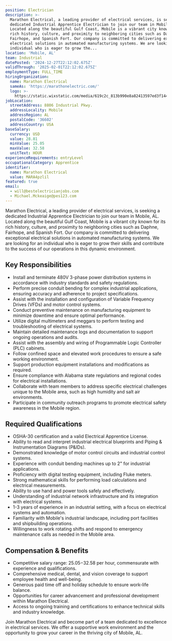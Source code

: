 ```yaml
---
position: Electrician
description: >-
  Marathon Electrical, a leading provider of electrical services, is seeking a
  dedicated Industrial Apprentice Electrician to join our team in Mobile, AL.
  Located along the beautiful Gulf Coast, Mobile is a vibrant city known for its
  rich history, culture, and proximity to neighboring cities such as Daphne,
  Fairhope, and Spanish Fort. Our company is committed to delivering exceptional
  electrical solutions in automated manufacturing systems. We are looking for an
  individual who is eager to grow the...
location: 'Mobile, AL'
team: Industrial
datePosted: '2024-12-27T22:12:02.675Z'
validThrough: '2025-02-01T22:12:02.675Z'
employmentType: FULL_TIME
hiringOrganization:
  name: Marathon Electrical
  sameAs: 'https://marathonelectric.com/'
  logo: >-
    https://static.wixstatic.com/media/619c2c_813b990e8a82413597ed3f144ac0cb67~mv2.png/v1/crop/x_0,y_93,w_2420,h_815/fill/w_820,h_276,al_c,q_85,usm_0.33_1.00_0.00,enc_avif,quality_auto/Marathon_Horizontal_Reversed_RGB.png
jobLocation:
  streetAddress: 8806 Industrial Pkwy.
  addressLocality: Mobile
  addressRegion: AL
  postalCode: '36602'
  addressCountry: USA
baseSalary:
  currency: USD
  value: 28.81
  minValue: 25.05
  maxValue: 32.58
  unitText: HOUR
experienceRequirements: entryLevel
occupationalCategory: Apprentice
identifier:
  name: Marathon Electrical
  value: MARA4pzlil
featured: true
email:
  - will@bestelectricianjobs.com
  - Michael.Mckeaige@pes123.com
---
```




Marathon Electrical, a leading provider of electrical services, is seeking a dedicated Industrial Apprentice Electrician to join our team in Mobile, AL. Located along the beautiful Gulf Coast, Mobile is a vibrant city known for its rich history, culture, and proximity to neighboring cities such as Daphne, Fairhope, and Spanish Fort. Our company is committed to delivering exceptional electrical solutions in automated manufacturing systems. We are looking for an individual who is eager to grow their skills and contribute to the success of our operations in this dynamic environment. 

## Key Responsibilities

- Install and terminate 480V 3-phase power distribution systems in accordance with industry standards and safety regulations.
- Perform precise conduit bending for complex industrial applications, ensuring accuracy and adherence to project specifications.
- Assist with the installation and configuration of Variable Frequency Drives (VFDs) and motor control systems.
- Conduct preventive maintenance on manufacturing equipment to minimize downtime and ensure optimal performance.
- Utilize digital multimeters and meggars to perform testing and troubleshooting of electrical systems.
- Maintain detailed maintenance logs and documentation to support ongoing operations and audits.
- Assist with the assembly and wiring of Programmable Logic Controller (PLC) cabinets.
- Follow confined space and elevated work procedures to ensure a safe working environment.
- Support production equipment installations and modifications as required.
- Ensure compliance with Alabama state regulations and regional codes for electrical installations.
- Collaborate with team members to address specific electrical challenges unique to the Mobile area, such as high humidity and salt air environments.
- Participate in community outreach programs to promote electrical safety awareness in the Mobile region.

## Required Qualifications

- OSHA-30 certification and a valid Electrical Apprentice License.
- Ability to read and interpret industrial electrical blueprints and Piping & Instrumentation Diagrams (P&IDs).
- Demonstrated knowledge of motor control circuits and industrial control systems.
- Experience with conduit bending machines up to 2" for industrial applications.
- Proficiency with digital testing equipment, including Fluke meters.
- Strong mathematical skills for performing load calculations and electrical measurements.
- Ability to use hand and power tools safely and effectively.
- Understanding of industrial network infrastructure and its integration with electrical systems.
- 1-3 years of experience in an industrial setting, with a focus on electrical systems and automation.
- Familiarity with Mobile's industrial landscape, including port facilities and shipbuilding operations.
- Willingness to work rotating shifts and respond to emergency maintenance calls as needed in the Mobile area.

## Compensation & Benefits

- Competitive salary range: $25.05-$32.58 per hour, commensurate with experience and qualifications.
- Comprehensive medical, dental, and vision coverage to support employee health and well-being.
- Generous paid time off and holiday schedule to ensure work-life balance.
- Opportunities for career advancement and professional development within Marathon Electrical.
- Access to ongoing training and certifications to enhance technical skills and industry knowledge.

Join Marathon Electrical and become part of a team dedicated to excellence in electrical services. We offer a supportive work environment and the opportunity to grow your career in the thriving city of Mobile, AL.